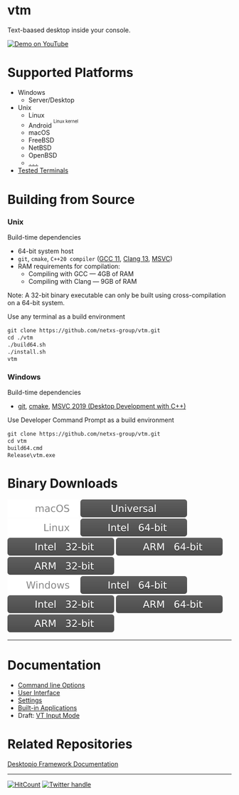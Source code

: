 # vtm

Text-baased desktop inside your console.

<a href="https://www.youtube.com/watch?v=kofkoxGjFWQ">
  <img width="400" alt="Demo on YouTube" src="https://user-images.githubusercontent.com/11535558/146906370-c9705579-1bbb-4e9e-8977-47312f551cc8.gif">
</a>

# Supported Platforms

- Windows
  - Server/Desktop
- Unix
  - Linux
  - Android <sup><sup>Linux kernel</sup></sup>
  - macOS
  - FreeBSD
  - NetBSD
  - OpenBSD
  - [`...`](https://en.wikipedia.org/wiki/POSIX#POSIX-oriented_operating_systems)
- [Tested Terminals](https://github.com/netxs-group/vtm/discussions/72)

# Building from Source

### Unix

Build-time dependencies
 - 64-bit system host
 - `git`, `cmake`,  `C++20 compiler` ([GCC 11](https://gcc.gnu.org/projects/cxx-status.html), [Clang 13](https://clang.llvm.org/cxx_status.html), [MSVC](https://visualstudio.microsoft.com/downloads/))
 - RAM requirements for compilation:
   - Compiling with GCC — 4GB of RAM
   - Compiling with Clang — 9GB of RAM

Note: A 32-bit binary executable can only be built using cross-compilation on a 64-bit system.

Use any terminal as a build environment
```
git clone https://github.com/netxs-group/vtm.git
cd ./vtm
./build64.sh
./install.sh
vtm
```

### Windows

Build-time dependencies
 - [git](https://git-scm.com/download/win), [cmake](https://learn.microsoft.com/en-us/cpp/build/cmake-projects-in-visual-studio?view=msvc-170#installation), [MSVC 2019 (Desktop Development with C++)](https://visualstudio.microsoft.com/downloads/)

Use Developer Command Prompt as a build environment

```
git clone https://github.com/netxs-group/vtm.git
cd vtm
build64.cmd
Release\vtm.exe
```

# Binary Downloads

![](.resources/status/macos.svg)   [![](.resources/status/arch_any.svg)](https://github.com/netxs-group/vtm/releases/latest/download/vtm_macos_any.tar.gz)  
![](.resources/status/linux.svg)   [![](.resources/status/arch_x86_64.svg)](https://github.com/netxs-group/vtm/releases/latest/download/vtm_linux_x86_64.tar.gz) [![](.resources/status/arch_x86.svg)](https://github.com/netxs-group/vtm/releases/latest/download/vtm_linux_x86.tar.gz)   [![](.resources/status/arch_arm64.svg)](https://github.com/netxs-group/vtm/releases/latest/download/vtm_linux_arm64.tar.gz)   [![](.resources/status/arch_arm32.svg)](https://github.com/netxs-group/vtm/releases/latest/download/vtm_linux_arm32.tar.gz)  
![](.resources/status/windows.svg) [![](.resources/status/arch_x86_64.svg)](https://github.com/netxs-group/vtm/releases/latest/download/vtm_windows_x86_64.zip)  [![](.resources/status/arch_x86.svg)](https://github.com/netxs-group/vtm/releases/latest/download/vtm_windows_x86.zip) [![](.resources/status/arch_arm64.svg)](https://github.com/netxs-group/vtm/releases/latest/download/vtm_windows_arm64.zip) [![](.resources/status/arch_arm32.svg)](https://github.com/netxs-group/vtm/releases/latest/download/vtm_windows_arm32.zip)  

---

# Documentation

- [Command line Options](doc/command-line-options.md)
- [User Interface](doc/user-interface.md)
- [Settings](doc/settings.md)
- [Built-in Applications](doc/apps.md)
- Draft: [VT Input Mode](doc/vt-input-mode.md)

# Related Repositories

[Desktopio Framework Documentation](https://github.com/netxs-group/Desktopio-Docs)

---

[![HitCount](https://views.whatilearened.today/views/github/netxs-group/vtm.svg)](https://github.com/netxs-group/vtm) [![Twitter handle][]][twitter badge]

[//]: # (LINKS)
[twitter handle]: https://img.shields.io/twitter/follow/desktopio.svg?style=social&label=Follow
[twitter badge]: https://twitter.com/desktopio
